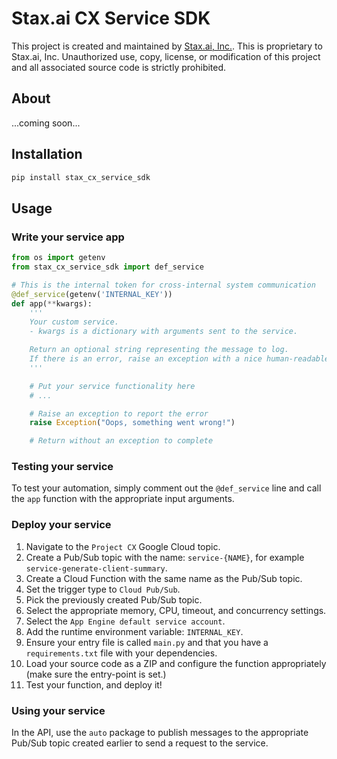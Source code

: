 # Stax.ai CX Service SDK

This project is created and maintained by [Stax.ai, Inc.](https://stax.ai). This is proprietary to Stax.ai, Inc. Unauthorized use, copy, license, or modification of this project and all associated source code is strictly prohibited.

## About

...coming soon...

## Installation

```sh
pip install stax_cx_service_sdk
```

## Usage

### Write your service app

```py
from os import getenv
from stax_cx_service_sdk import def_service

# This is the internal token for cross-internal system communication
@def_service(getenv('INTERNAL_KEY'))
def app(**kwargs):
    '''
    Your custom service.
    - kwargs is a dictionary with arguments sent to the service.

    Return an optional string representing the message to log.
    If there is an error, raise an exception with a nice human-readable error message to show up on the log.
    '''

    # Put your service functionality here
    # ...

    # Raise an exception to report the error
    raise Exception("Oops, something went wrong!")

    # Return without an exception to complete
```

### Testing your service

To test your automation, simply comment out the `@def_service` line and call the `app` function with the appropriate input arguments.

### Deploy your service

1. Navigate to the `Project CX` Google Cloud topic.
2. Create a Pub/Sub topic with the name: `service-{NAME}`, for example `service-generate-client-summary`.
3. Create a Cloud Function with the same name as the Pub/Sub topic.
4. Set the trigger type to `Cloud Pub/Sub`.
5. Pick the previously created Pub/Sub topic.
6. Select the appropriate memory, CPU, timeout, and concurrency settings.
7. Select the `App Engine default service account`.
8. Add the runtime environment variable: `INTERNAL_KEY`.
9. Ensure your entry file is called `main.py` and that you have a `requirements.txt` file with your dependencies.
10. Load your source code as a ZIP and configure the function appropriately (make sure the entry-point is set.)
11. Test your function, and deploy it!

### Using your service

In the API, use the `auto` package to publish messages to the appropriate Pub/Sub topic created earlier to send a request to the service.